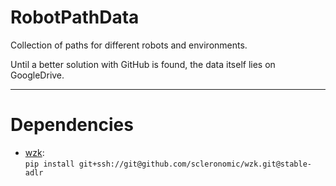 # RobotPathData

Collection of paths for different robots and environments.

Until a better solution with GitHub is found, the data itself lies on GoogleDrive.


---
# Dependencies
* [wzk](https://github.com/scleronomic/WerkZeugKasten):   
`pip install git+ssh://git@github.com/scleronomic/wzk.git@stable-adlr`
